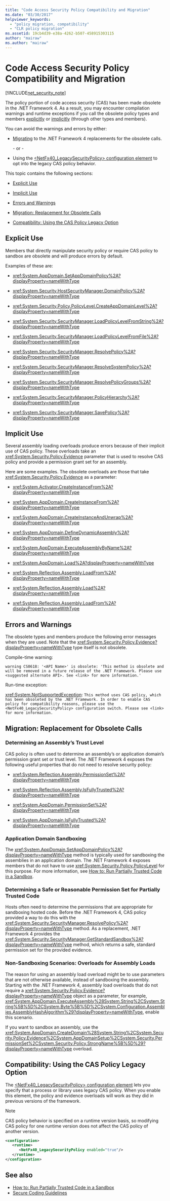 ```yaml
---
title: "Code Access Security Policy Compatibility and Migration"
ms.date: "03/30/2017"
helpviewer_keywords:
  - "policy migration, compatibility"
  - "CLR policy migration"
ms.assetid: 19cb4d39-e38a-4262-b507-458915303115
author: "mairaw"
ms.author: "mairaw"
---
```


# Code Access Security Policy Compatibility and Migration

[!INCLUDE[net_security_note](../../../includes/net-security-note-md.md)]

The policy portion of code access security (CAS) has been made obsolete in the .NET Framework 4. As a result, you may encounter compilation warnings and runtime exceptions if you call the obsolete policy types and members [explicitly](#explicit_use) or [implicitly](#implicit_use) (through other types and members).

You can avoid the warnings and errors by either:

- [Migrating](#migration) to the .NET Framework 4 replacements for the obsolete calls.

   \- or -

- Using the [\<NetFx40_LegacySecurityPolicy> configuration element](../configure-apps/file-schema/runtime/netfx40-legacysecuritypolicy-element.md) to opt into the legacy CAS policy behavior.

This topic contains the following sections:

- [Explicit Use](#explicit_use)

- [Implicit Use](#implicit_use)

- [Errors and Warnings](#errors_and_warnings)

- [Migration: Replacement for Obsolete Calls](#migration)

- [Compatibility: Using the CAS Policy Legacy Option](#compatibility)

<a name="explicit_use"></a>

## Explicit Use

Members that directly manipulate security policy or require CAS policy to sandbox are obsolete and will produce errors by default.

Examples of these are:

- <xref:System.AppDomain.SetAppDomainPolicy%2A?displayProperty=nameWithType>

- <xref:System.Security.HostSecurityManager.DomainPolicy%2A?displayProperty=nameWithType>

- <xref:System.Security.Policy.PolicyLevel.CreateAppDomainLevel%2A?displayProperty=nameWithType>

- <xref:System.Security.SecurityManager.LoadPolicyLevelFromString%2A?displayProperty=nameWithType>

- <xref:System.Security.SecurityManager.LoadPolicyLevelFromFile%2A?displayProperty=nameWithType>

- <xref:System.Security.SecurityManager.ResolvePolicy%2A?displayProperty=nameWithType>

- <xref:System.Security.SecurityManager.ResolveSystemPolicy%2A?displayProperty=nameWithType>

- <xref:System.Security.SecurityManager.ResolvePolicyGroups%2A?displayProperty=nameWithType>

- <xref:System.Security.SecurityManager.PolicyHierarchy%2A?displayProperty=nameWithType>

- <xref:System.Security.SecurityManager.SavePolicy%2A?displayProperty=nameWithType>

<a name="implicit_use"></a>

## Implicit Use

Several assembly loading overloads produce errors because of their implicit use of CAS policy. These overloads take an <xref:System.Security.Policy.Evidence> parameter that is used to resolve CAS policy and provide a permission grant set for an assembly.

Here are some examples. The obsolete overloads are those that take <xref:System.Security.Policy.Evidence> as a parameter:

- <xref:System.Activator.CreateInstanceFrom%2A?displayProperty=nameWithType>

- <xref:System.AppDomain.CreateInstanceFrom%2A?displayProperty=nameWithType>

- <xref:System.AppDomain.CreateInstanceAndUnwrap%2A?displayProperty=nameWithType>

- <xref:System.AppDomain.DefineDynamicAssembly%2A?displayProperty=nameWithType>

- <xref:System.AppDomain.ExecuteAssemblyByName%2A?displayProperty=nameWithType>

- <xref:System.AppDomain.Load%2A?displayProperty=nameWithType>

- <xref:System.Reflection.Assembly.LoadFrom%2A?displayProperty=nameWithType>

- <xref:System.Reflection.Assembly.Load%2A?displayProperty=nameWithType>

- <xref:System.Reflection.Assembly.LoadFrom%2A?displayProperty=nameWithType>

<a name="errors_and_warnings"></a>

## Errors and Warnings

The obsolete types and members produce the following error messages when they are used. Note that the <xref:System.Security.Policy.Evidence?displayProperty=nameWithType> type itself is not obsolete.

Compile-time warning:

`warning CS0618: '<API Name>' is obsolete: 'This method is obsolete and will be removed in a future release of the .NET Framework. Please use <suggested alternate API>. See <link> for more information.'`

Run-time exception:

<xref:System.NotSupportedException>: `This method uses CAS policy, which has been obsoleted by the .NET Framework. In order to enable CAS policy for compatibility reasons, please use the <NetFx40_LegacySecurityPolicy> configuration switch. Please see <link> for more information.`

<a name="migration"></a>

## Migration: Replacement for Obsolete Calls

### Determining an Assembly’s Trust Level

CAS policy is often used to determine an assembly’s or application domain’s permission grant set or trust level. The .NET Framework 4 exposes the following useful properties that do not need to resolve security policy:

- <xref:System.Reflection.Assembly.PermissionSet%2A?displayProperty=nameWithType>

- <xref:System.Reflection.Assembly.IsFullyTrusted%2A?displayProperty=nameWithType>

- <xref:System.AppDomain.PermissionSet%2A?displayProperty=nameWithType>

- <xref:System.AppDomain.IsFullyTrusted%2A?displayProperty=nameWithType>

### Application Domain Sandboxing

The <xref:System.AppDomain.SetAppDomainPolicy%2A?displayProperty=nameWithType> method is typically used for sandboxing the assemblies in an application domain. The .NET Framework 4 exposes members that do not have to use <xref:System.Security.Policy.PolicyLevel> for this purpose. For more information, see [How to: Run Partially Trusted Code in a Sandbox](how-to-run-partially-trusted-code-in-a-sandbox.md).

### Determining a Safe or Reasonable Permission Set for Partially Trusted Code

Hosts often need to determine the permissions that are appropriate for sandboxing hosted code. Before the .NET Framework 4, CAS policy provided a way to do this with the <xref:System.Security.SecurityManager.ResolvePolicy%2A?displayProperty=nameWithType> method. As a replacement, .NET Framework 4 provides the <xref:System.Security.SecurityManager.GetStandardSandbox%2A?displayProperty=nameWithType> method, which returns a safe, standard permission set for the provided evidence.

### Non-Sandboxing Scenarios: Overloads for Assembly Loads

The reason for using an assembly load overload might be to use parameters that are not otherwise available, instead of sandboxing the assembly. Starting with the .NET Framework 4, assembly load overloads that do not require a <xref:System.Security.Policy.Evidence?displayProperty=nameWithType> object as a parameter, for example, <xref:System.AppDomain.ExecuteAssembly%28System.String%2CSystem.String%5B%5D%2CSystem.Byte%5B%5D%2CSystem.Configuration.Assemblies.AssemblyHashAlgorithm%29?displayProperty=nameWithType>, enable this scenario.

If you want to sandbox an assembly, use the <xref:System.AppDomain.CreateDomain%28System.String%2CSystem.Security.Policy.Evidence%2CSystem.AppDomainSetup%2CSystem.Security.PermissionSet%2CSystem.Security.Policy.StrongName%5B%5D%29?displayProperty=nameWithType> overload.

<a name="compatibility"></a>

## Compatibility: Using the CAS Policy Legacy Option

The [\<NetFx40_LegacySecurityPolicy> configuration element](../configure-apps/file-schema/runtime/netfx40-legacysecuritypolicy-element.md) lets you specify that a process or library uses legacy CAS policy. When you enable this element, the policy and evidence overloads will work as they did in previous versions of the framework.

> [!NOTE]
> CAS policy behavior is specified on a runtime version basis, so modifying CAS policy for one runtime version does not affect the CAS policy of another version.

```xml
<configuration>
   <runtime>
      <NetFx40_LegacySecurityPolicy enabled="true"/>
   </runtime>
</configuration>
```

## See also

- [How to: Run Partially Trusted Code in a Sandbox](how-to-run-partially-trusted-code-in-a-sandbox.md)
- [Secure Coding Guidelines](../../standard/security/secure-coding-guidelines.md)
